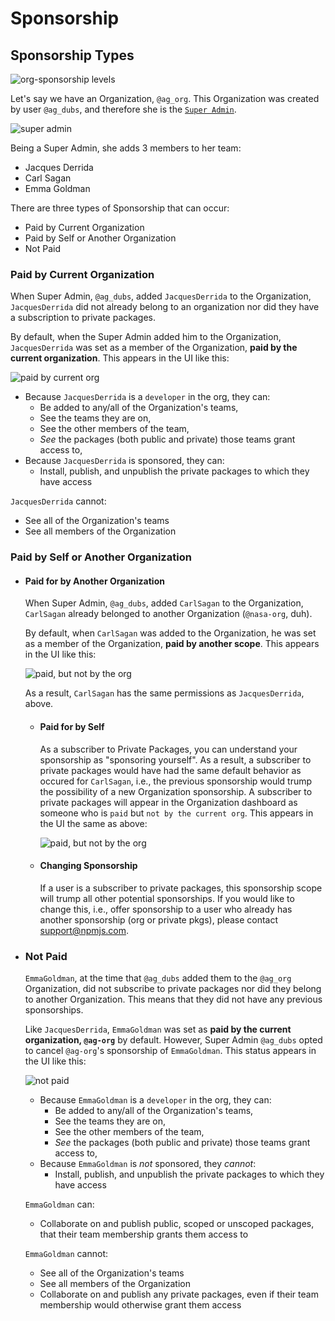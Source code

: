 <!--
title: 06 - Sponsorship
featured: true
-->

# Sponsorship

## Sponsorship Types

![org-sponsorship levels](/public/images/orgs/ships-dashboard.png)

Let's say we have an Organization, `@ag_org`. This Organization
was created by user `@ag_dubs`, and therefore she is the [`Super
Admin`].

![super admin](/public/images/orgs/ships-superadmin.png)

Being a Super Admin, she adds 3 members to her team:

- Jacques Derrida
- Carl Sagan
- Emma Goldman

There are three types of Sponsorship that can occur:

- Paid by Current Organization
- Paid by Self or Another Organization
- Not Paid

### Paid by Current Organization

When Super Admin, `@ag_dubs`, added `JacquesDerrida` to the Organization,
`JacquesDerrida` did not already belong to an organization nor did they have a
subscription to private packages.

By default, when the Super Admin added him to the Organization, `JacquesDerrida`
was set as a member of the Organization, **paid by the current organization**.
This appears in the UI like this:

![paid by current org](/public/images/orgs/ships-paidcurrent.png)

- Because `JacquesDerrida` is a `developer` in the org, they can:
  - Be added to any/all of the Organization's teams,
  - See the teams they are on,
  - See the other members of the team,
  - _See_ the packages (both public and private) those teams grant access to,
- Because `JacquesDerrida` is sponsored, they can:
  - Install, publish, and unpublish the private packages to which they have access

`JacquesDerrida` cannot:
  - See all of the Organization's teams
  - See all members of the Organization

### Paid by Self or Another Organization

- #### Paid for by Another Organization

  When Super Admin, `@ag_dubs`, added `CarlSagan` to the Organization, `CarlSagan`
  already belonged to another Organization (`@nasa-org`, duh).

  By default, when `CarlSagan` was added to the Organization, he was set as a member
  of the Organization, **paid by another scope**. This appears in the UI like this:

  ![paid, but not by the org](/public/images/orgs/ships-paidother.png)

  As a result, `CarlSagan` has the same permissions as `JacquesDerrida`, above.

  - #### Paid for by Self

    As a subscriber to Private Packages, you can understand your sponsorship as "sponsoring
    yourself". As a result, a subscriber to private packages would have had the same
    default behavior as occured for `CarlSagan`, i.e., the previous sponsorship would
    trump the possibility of a new Organization sponsorship. A subscriber to private
    packages will appear in the Organization dashboard as someone who is `paid` but
    `not by the current org`. This appears in the UI the same as above:

    ![paid, but not by the org](/public/images/orgs/ships-paidother.png)

  - #### Changing Sponsorship

    If a user is a subscriber to private packages, this sponsorship scope will
    trump all other potential sponsorships. If you would like to change this, i.e.,
    offer sponsorship to a user who already has another sponsorship (org or private pkgs),
    please contact [support@npmjs.com](mailto:support@npmjs.com).

- ### Not Paid

  `EmmaGoldman`, at the time that `@ag_dubs` added them to the `@ag_org` Organization,
  did not subscribe to private packages nor did they belong to another Organization.
  This means that they did not have any previous sponsorships.

  Like `JacquesDerrida`, `EmmaGoldman` was set as **paid by the current organization,
  `@ag-org`** by default. However, Super Admin `@ag_dubs` opted to cancel `@ag-org`'s
  sponsorship of `EmmaGoldman`. This status appears in the UI like this:

  ![not paid](/public/images/orgs/ships-notpaid.png)

  - Because `EmmaGoldman` is a `developer` in the org, they can:
    - Be added to any/all of the Organization's teams,
    - See the teams they are on,
    - See the other members of the team,
    - _See_ the packages (both public and private) those teams grant access to,
  - Because `EmmaGoldman` is _not_ sponsored, they _cannot_:
    - Install, publish, and unpublish the private packages to which they have access

  `EmmaGoldman` can:
    - Collaborate on and publish public, scoped or unscoped packages, that their team
      membership grants them access to

  `EmmaGoldman` cannot:
    - See all of the Organization's teams
    - See all members of the Organization
    - Collaborate on and publish any private packages, even if their team membership
      would otherwise grant them access

[`Super Admin`]: /orgs/roles#Super-Admin
